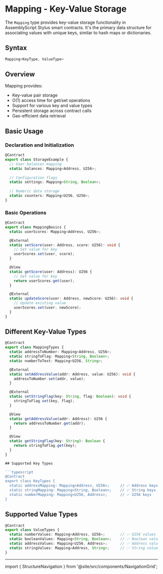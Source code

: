 # Mapping - Key-Value Storage

The `Mapping` type provides key-value storage functionality in AssemblyScript Stylus smart contracts. It's the primary data structure for associating values with unique keys, similar to hash maps or dictionaries.

## Syntax

```typescript
Mapping<KeyType, ValueType>
```

## Overview

Mapping provides:
- Key-value pair storage
- O(1) access time for get/set operations
- Support for various key and value types
- Persistent storage across contract calls
- Gas-efficient data retrieval

## Basic Usage

### Declaration and Initialization

```typescript
@Contract
export class StorageExample {
  // User balances mapping
  static balances: Mapping<Address, U256>;
  
  // Configuration flags
  static settings: Mapping<String, Boolean>;
  
  // Numeric data storage
  static counters: Mapping<U256, U256>;
}
```

### Basic Operations

```typescript
@Contract
export class MappingBasics {
  static userScores: Mapping<Address, U256>;

  @External
  static setScore(user: Address, score: U256): void {
    // Set value for key
    userScores.set(user, score);
  }

  @View
  static getScore(user: Address): U256 {
    // Get value for key
    return userScores.get(user);
  }

  @External
  static updateScore(user: Address, newScore: U256): void {
    // Update existing value
    userScores.set(user, newScore);
  }
}
```

## Different Key-Value Types

```typescript
@Contract
export class MappingTypes {
  static addressToNumber: Mapping<Address, U256>;
  static stringToFlag: Mapping<String, Boolean>;
  static numberToText: Mapping<U256, String>;

  @External
  static setAddressValue(addr: Address, value: U256): void {
    addressToNumber.set(addr, value);
  }

  @External
  static setStringFlag(key: String, flag: Boolean): void {
    stringToFlag.set(key, flag);
  }

  @View
  static getAddressValue(addr: Address): U256 {
    return addressToNumber.get(addr);
  }

  @View
  static getStringFlag(key: String): Boolean {
    return stringToFlag.get(key);
  }
}

## Supported Key Types

```typescript
@Contract
export class KeyTypes {
  static addressMapping: Mapping<Address, U256>;     // ✅ Address keys
  static stringMapping: Mapping<String, Boolean>;    // ✅ String keys  
  static numberMapping: Mapping<U256, Address>;      // ✅ U256 keys
}
```

## Supported Value Types

```typescript
@Contract
export class ValueTypes {
  static numberValues: Mapping<Address, U256>;       // ✅ U256 values
  static booleanValues: Mapping<String, Boolean>;    // ✅ Boolean values
  static addressValues: Mapping<U256, Address>;      // ✅ Address values
  static stringValues: Mapping<Address, String>;     // ✅ String values
}
```

---

import { StructureNavigation } from '@site/src/components/NavigationGrid';

<StructureNavigation /> 